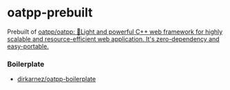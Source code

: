 oatpp-prebuilt
==============
Prebuilt of [oatpp/oatpp: 🌱Light and powerful C++ web framework for highly scalable and resource-efficient web application. It's zero-dependency and easy-portable.](https://github.com/oatpp/oatpp)

### Boilerplate
- [dirkarnez/oatpp-boilerplate](https://github.com/dirkarnez/oatpp-boilerplate)
